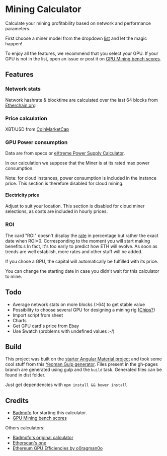 # Mining Calculator
Calculate your mining profitability based on network and performance parameters.

First choose a miner model from the dropdown [list](app/assets/json/asics.json) and let the magic happen!

To enjoy all the features, we recommend that you select your GPU.
If your GPU is not in the list, open an issue or post it on [GPU Mining bench scores](http://forum.ethereum.org/discussion/2134/gpu-mining-is-out-come-and-let-us-know-of-your-bench-scores).


## Features
### Network stats
Network hashrate & blocktime are calculated over the last 64 blocks from [Etherchain.org](https://etherchain.org/api/basic_stats)

### Price calculation
XBT/USD from [CoinMarketCap](http://coinmarketcap.com/currencies/bitcoin/)

### GPU Power consumption
Data are from specs or [eXtreme Power Supply Calculator](http://outervision.com/power-supply-calculator).

In our calculation we suppose that the Miner is at its rated max power consumption.

Note: for cloud instances, power consumption is included in the instance price. This section is therefore disabled for cloud mining.

#### Electricity price
Adjust to suit your location. This section is disabled for cloud miner selections, as costs are included in hourly prices.

### ROI
The card "ROI" doesn't display the [rate](https://en.wikipedia.org/wiki/Return_on_investment) in percentage but rather the exact date when ROI=0.
Corresponding to the moment you will start making benefits.s
In fact, it's too early to predict how ETH will evolve.
As soon as trends are well establish, more rates and other stuff will be added.

If you chose a GPU, the capital will automatically be fulfilled with its price.

You can change the starting date in case you didn't wait for this calculator to mine.

## Todo
* Average network stats on more blocks (>64) to get stable value
* Possibility to choose several GPU for designing a mining rig ([Chips?](https://material.angularjs.org/latest/#/demo/material.components.chips))
* Import script from sheet
* Charts
* Get GPU card's price from Ebay
* Use $watch (problems with undefined values :-/)

## Build
This project was built on the [starter Angular Material project](https://github.com/angular/material-start) and took some cool stuff from this [Yeoman Gulp generator](https://github.com/Swiip/generator-gulp-angular).
Files present in the gh-pages branch are generated using gulp and the ``build`` task. Generated files can be found in dist folder.

Just get dependencies with ``npm install && bower install``

## Credits
* [Badmofo](https://github.com/badmofo/ethereum-mining-calculator) for starting this calculator.
* [GPU Mining bench scores](http://forum.ethereum.org/discussion/2134/gpu-mining-is-out-come-and-let-us-know-of-your-bench-scores)

Others calculators:

* [Badmofo's original calculator](http://badmofo.github.io/ethereum-mining-calculator/)
* [Etherscan's one](http://etherscan.io/ether-mining-calculator)
* [Ethereum GPU Efficiencies by o0ragman0o](https://docs.google.com/spreadsheets/d/1s5SaThZ5eOSAiVMpmuIjz-_YjIlcxttAzKuWKAbczds/edit#gid=0)
